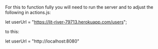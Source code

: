 For this to function fully you will need to run the server and to adjust the following in actions.js:

let userUrl = "https://lit-river-79713.herokuapp.com/users";

to this:

let userUrl = "http://localhost:8080"

